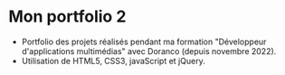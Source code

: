 # Mon portfolio 2

- Portfolio des projets réalisés pendant ma formation "Développeur d'applications multimédias" avec Doranco (depuis novembre 2022).
- Utilisation de HTML5, CSS3, javaScript et jQuery.